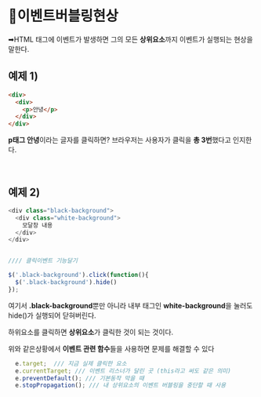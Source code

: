 # 📌이벤트버블링현상

➡HTML 태그에 이벤트가 발생하면 그의 모든 **상위요소**까지 이벤트가 실행되는 현상을 말한다.

## 예제 1)

```html
<div>
  <div>
    <p>안녕</p>
  </div>
</div>

```

**p태그 안녕**이라는 글자를 클릭하면? 브라우저는 사용자가 클릭을 **총 3번**했다고 인지한다.

<br>

## 예제 2)

```js
<div class="black-background">
  <div class="white-background">
    모달창 내용
  </div>
</div>


//// 클릭이벤트 기능달기

$('.black-background').click(function(){
  $('.black-background').hide()
});
```

여기서 **.black-background**뿐만 아니라 내부 태그인 **white-background**을 눌러도 hide()가 실행되어 닫혀버린다.

하위요소를 클릭하면 **상위요소**가 클릭한 것이 되는 것이다.

위와 같은상황에서 **이벤트 관련 함수**들을 사용하면 문제를 해결할 수 있다



```js
  e.target;  /// 지금 실제 클릭한 요소
  e.currentTarget; /// 이벤트 리스너가 달린 곳 (this라고 써도 같은 의미)
  e.preventDefault(); /// 기본동작 막을 때
  e.stopPropagation(); /// 내 상위요소의 이벤트 버블링을 중단할 때 사용
```




